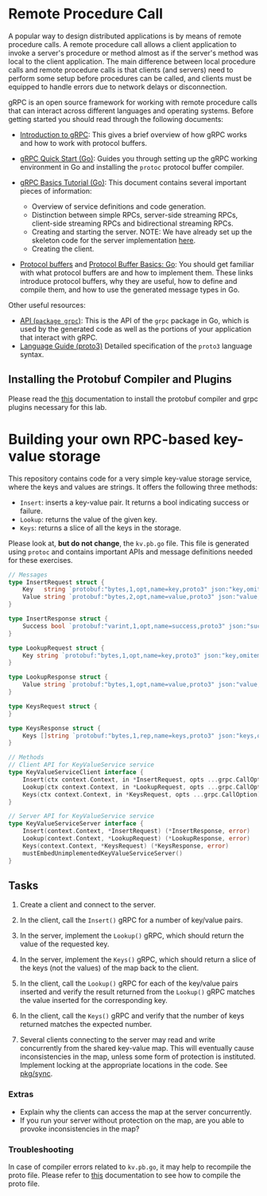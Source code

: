 # Remote Procedure Call

A popular way to design distributed applications is by means of remote procedure calls.
A remote procedure call allows a client application to invoke a server's procedure or method almost as if the server's method was local to the client application.
The main difference between local procedure calls and remote procedure calls is that clients (and servers) need to perform some setup before procedures can be called, and clients must be equipped to handle errors due to network delays or disconnection.

gRPC is an open source framework for working with remote procedure calls that can interact across different languages and operating systems.
Before getting started you should read through the following documents:

- [Introduction to gRPC](https://grpc.io/docs/what-is-grpc/introduction/):
  This gives a brief overview of how gRPC works and how to work with protocol buffers.
- [gRPC Quick Start (Go)](https://grpc.io/docs/languages/go/quickstart/):
  Guides you through setting up the gRPC working environment in Go and installing the `protoc` protocol buffer compiler.
- [gRPC Basics Tutorial (Go)](https://grpc.io/docs/languages/go/basics/):
  This document contains several important pieces of information:

  - Overview of service definitions and code generation.
  - Distinction between simple RPCs, server-side streaming RPCs, client-side streaming RPCs and bidirectional streaming RPCs.
  - Creating and starting the server.
    NOTE: We have already set up the skeleton code for the server implementation [here](server/server.go).
  - Creating the client.

- [Protocol buffers](https://developers.google.com/protocol-buffers/) and [Protocol Buffer Basics: Go](https://developers.google.com/protocol-buffers/docs/gotutorial):
  You should get familiar with what protocol buffers are and how to implement them.
  These links introduce protocol buffers, why they are useful, how to define and compile them, and how to use the generated message types in Go.

Other useful resources:

- [API (`package grpc`)](https://pkg.go.dev/google.golang.org/grpc?tab=doc):
  This is the API of the `grpc` package in Go, which is used by the generated code as well as the portions of your application that interact with gRPC.
- [Language Guide (proto3)](https://developers.google.com/protocol-buffers/docs/proto3)
  Detailed specification of the `proto3` language syntax.

## Installing the Protobuf Compiler and Plugins

Please read the [this](proto.md) documentation to install the protobuf compiler and grpc plugins necessary for this lab.

# Building your own RPC-based key-value storage

This repository contains code for a very simple key-value storage
service, where the keys and values are strings.
It offers the following three methods:
  -   `Insert`: inserts a key-value pair. It returns a bool indicating success or failure.
  -   `Lookup`: returns the value of the given key.
  -   `Keys`: returns a slice of all the keys in the storage.

Please look at, **but do not change**, the `kv.pb.go` file.
This file is generated using `protoc` and contains important APIs and message definitions needed for these exercises.

```go
// Messages
type InsertRequest struct {
    Key   string `protobuf:"bytes,1,opt,name=key,proto3" json:"key,omitempty"`
    Value string `protobuf:"bytes,2,opt,name=value,proto3" json:"value,omitempty"`
}

type InsertResponse struct {
    Success bool `protobuf:"varint,1,opt,name=success,proto3" json:"success,omitempty"`
}

type LookupRequest struct {
    Key string `protobuf:"bytes,1,opt,name=key,proto3" json:"key,omitempty"`
}

type LookupResponse struct {
    Value string `protobuf:"bytes,1,opt,name=value,proto3" json:"value,omitempty"`
}

type KeysRequest struct {
}

type KeysResponse struct {
    Keys []string `protobuf:"bytes,1,rep,name=keys,proto3" json:"keys,omitempty"`
}

// Methods
// Client API for KeyValueService service
type KeyValueServiceClient interface {
	Insert(ctx context.Context, in *InsertRequest, opts ...grpc.CallOption) (*InsertResponse, error)
	Lookup(ctx context.Context, in *LookupRequest, opts ...grpc.CallOption) (*LookupResponse, error)
	Keys(ctx context.Context, in *KeysRequest, opts ...grpc.CallOption) (*KeysResponse, error)
}

// Server API for KeyValueService service
type KeyValueServiceServer interface {
	Insert(context.Context, *InsertRequest) (*InsertResponse, error)
	Lookup(context.Context, *LookupRequest) (*LookupResponse, error)
	Keys(context.Context, *KeysRequest) (*KeysResponse, error)
	mustEmbedUnimplementedKeyValueServiceServer()
}
```

## Tasks

1. Create a client and connect to the server.

2. In the client, call the `Insert()` gRPC for a number of key/value pairs.

3. In the server, implement the `Lookup()` gRPC, which should return the value of the requested key.

4. In the server, implement the `Keys()` gRPC, which should return a slice of the keys
(not the values) of the map back to the client.

5. In the client, call the `Lookup()` gRPC for each of the key/value pairs inserted and verify
the result returned from the `Lookup()` gRPC matches the value inserted for the corresponding key.

6. In the client, call the `Keys()` gRPC and verify that the number of keys returned matches
the expected number.

7. Several clients connecting to the server may read and write concurrently from the shared
key-value map. This will eventually cause inconsistencies in the map, unless some form of
protection is instituted. Implement locking at the appropriate locations
in the code. See [pkg/sync](http://golang.org/pkg/sync/).

### Extras

- Explain why the clients can access the map at the server concurrently.
- If you run your server without protection on the map, are you able to provoke inconsistencies in the map?

### Troubleshooting

In case of compiler errors related to `kv.pb.go`, it may help to recompile the proto file.
Please refer to [this](proto.md#Compiling_.proto_Files) documentation to see how to compile the proto file.
